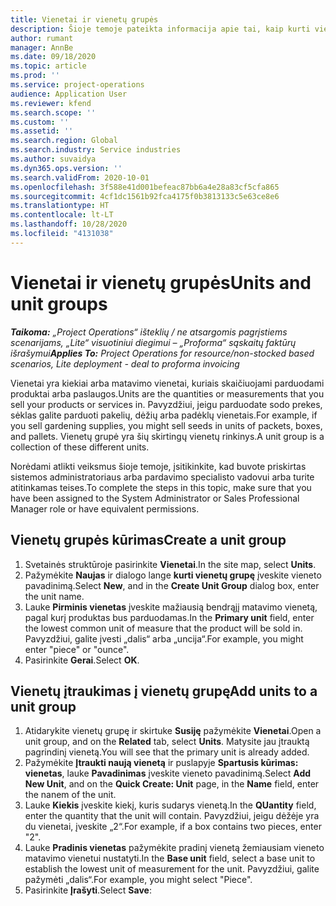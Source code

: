 ```yaml
---
title: Vienetai ir vienetų grupės
description: Šioje temoje pateikta informacija apie tai, kaip kurti vienetus ir vienetų grupes programoje „Dynamics 365 Project Operations“.
author: rumant
manager: AnnBe
ms.date: 09/18/2020
ms.topic: article
ms.prod: ''
ms.service: project-operations
audience: Application User
ms.reviewer: kfend
ms.search.scope: ''
ms.custom: ''
ms.assetid: ''
ms.search.region: Global
ms.search.industry: Service industries
ms.author: suvaidya
ms.dyn365.ops.version: ''
ms.search.validFrom: 2020-10-01
ms.openlocfilehash: 3f588e41d001befeac87bb6a4e28a83cf5cfa865
ms.sourcegitcommit: 4cf1dc1561b92fca4175f0b3813133c5e63ce8e6
ms.translationtype: HT
ms.contentlocale: lt-LT
ms.lasthandoff: 10/28/2020
ms.locfileid: "4131038"
---
```

# <a name="units-and-unit-groups"></a><span data-ttu-id="361bd-103">Vienetai ir vienetų grupės</span><span class="sxs-lookup"><span data-stu-id="361bd-103">Units and unit groups</span></span>

<span data-ttu-id="361bd-104">_**Taikoma:** „Project Operations“ išteklių / ne atsargomis pagrįstiems scenarijams, „Lite“ visuotiniui diegimui – „Proforma“ sąskaitų faktūrų išrašymui_</span><span class="sxs-lookup"><span data-stu-id="361bd-104">_**Applies To:** Project Operations for resource/non-stocked based scenarios, Lite deployment - deal to proforma invoicing_</span></span>

<span data-ttu-id="361bd-105">Vienetai yra kiekiai arba matavimo vienetai, kuriais skaičiuojami parduodami produktai arba paslaugos.</span><span class="sxs-lookup"><span data-stu-id="361bd-105">Units are the quantities or measurements that you sell your products or services in.</span></span> <span data-ttu-id="361bd-106">Pavyzdžiui, jeigu parduodate sodo prekes, sėklas galite parduoti pakelių, dėžių arba padėklų vienetais.</span><span class="sxs-lookup"><span data-stu-id="361bd-106">For example, if you sell gardening supplies, you might sell seeds in units of packets, boxes, and pallets.</span></span> <span data-ttu-id="361bd-107">Vienetų grupė yra šių skirtingų vienetų rinkinys.</span><span class="sxs-lookup"><span data-stu-id="361bd-107">A unit group is a collection of these different units.</span></span>

<span data-ttu-id="361bd-108">Norėdami atlikti veiksmus šioje temoje, įsitikinkite, kad buvote priskirtas sistemos administratoriaus arba pardavimo specialisto vadovui arba turite atitinkamas teises.</span><span class="sxs-lookup"><span data-stu-id="361bd-108">To complete the steps in this topic, make sure that you have been assigned to the System Administrator or Sales Professional Manager role or have equivalent permissions.</span></span>

## <a name="create-a-unit-group"></a><span data-ttu-id="361bd-109">Vienetų grupės kūrimas</span><span class="sxs-lookup"><span data-stu-id="361bd-109">Create a unit group</span></span>

1. <span data-ttu-id="361bd-110">Svetainės struktūroje pasirinkite **Vienetai**.</span><span class="sxs-lookup"><span data-stu-id="361bd-110">In the site map, select **Units**.</span></span>
2. <span data-ttu-id="361bd-111">Pažymėkite **Naujas** ir dialogo lange **kurti vienetų grupę** įveskite vieneto pavadinimą.</span><span class="sxs-lookup"><span data-stu-id="361bd-111">Select **New**, and in the **Create Unit Group** dialog box, enter the unit name.</span></span>
3. <span data-ttu-id="361bd-112">Lauke **Pirminis vienetas** įveskite mažiausią bendrąjį matavimo vienetą, pagal kurį produktas bus parduodamas.</span><span class="sxs-lookup"><span data-stu-id="361bd-112">In the **Primary unit** field, enter the lowest common unit of measure that the product will be sold in.</span></span> <span data-ttu-id="361bd-113">Pavyzdžiui, galite įvesti „dalis“ arba „uncija“.</span><span class="sxs-lookup"><span data-stu-id="361bd-113">For example, you might enter "piece" or "ounce".</span></span>
4. <span data-ttu-id="361bd-114">Pasirinkite **Gerai**.</span><span class="sxs-lookup"><span data-stu-id="361bd-114">Select **OK**.</span></span>

## <a name="add-units-to-a-unit-group"></a><span data-ttu-id="361bd-115">Vienetų įtraukimas į vienetų grupę</span><span class="sxs-lookup"><span data-stu-id="361bd-115">Add units to a unit group</span></span>

1. <span data-ttu-id="361bd-116">Atidarykite vienetų grupę ir skirtuke **Susiję** pažymėkite **Vienetai**.</span><span class="sxs-lookup"><span data-stu-id="361bd-116">Open a unit group, and on the **Related** tab, select **Units**.</span></span> <span data-ttu-id="361bd-117">Matysite jau įtrauktą pagrindinį vienetą.</span><span class="sxs-lookup"><span data-stu-id="361bd-117">You will see that the primary unit is already added.</span></span>
2. <span data-ttu-id="361bd-118">Pažymėkite **Įtraukti naują vienetą** ir puslapyje **Spartusis kūrimas: vienetas**, lauke **Pavadinimas** įveskite vieneto pavadinimą.</span><span class="sxs-lookup"><span data-stu-id="361bd-118">Select **Add New Unit**, and on the **Quick Create: Unit** page, in the **Name** field, enter the nanem of the unit.</span></span>
3. <span data-ttu-id="361bd-119">Lauke **Kiekis** įveskite kiekį, kuris sudarys vienetą.</span><span class="sxs-lookup"><span data-stu-id="361bd-119">In the **QUantity** field, enter the quantity that the unit will contain.</span></span> <span data-ttu-id="361bd-120">Pavyzdžiui, jeigu dėžėje yra du vienetai, įveskite „2“.</span><span class="sxs-lookup"><span data-stu-id="361bd-120">For example, if a box contains two pieces, enter "2".</span></span> 
4. <span data-ttu-id="361bd-121">Lauke  **Pradinis vienetas** pažymėkite pradinį vienetą žemiausiam vieneto matavimo vienetui nustatyti.</span><span class="sxs-lookup"><span data-stu-id="361bd-121">In the **Base unit** field, select a base unit to establish the lowest unit of measurement for the unit.</span></span> <span data-ttu-id="361bd-122">Pavyzdžiui, galite pažymėti „dalis“.</span><span class="sxs-lookup"><span data-stu-id="361bd-122">For example, you might select "Piece".</span></span>
5. <span data-ttu-id="361bd-123">Pasirinkite **Įrašyti**.</span><span class="sxs-lookup"><span data-stu-id="361bd-123">Select **Save**:</span></span>

